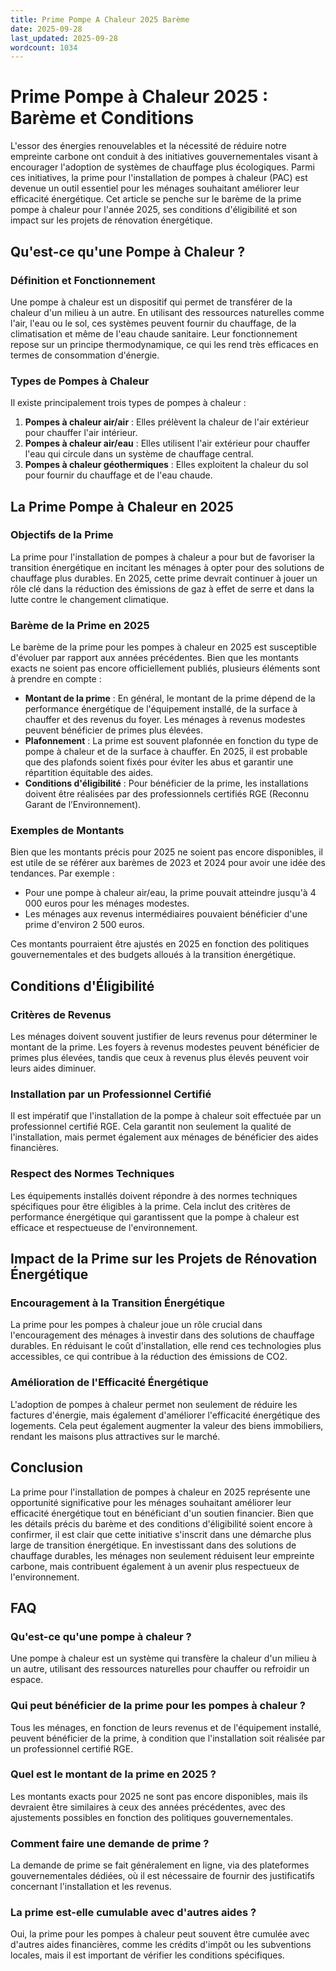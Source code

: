 ```yaml
---
title: Prime Pompe A Chaleur 2025 Barème
date: 2025-09-28
last_updated: 2025-09-28
wordcount: 1034
---
```


# Prime Pompe à Chaleur 2025 : Barème et Conditions

L'essor des énergies renouvelables et la nécessité de réduire notre empreinte carbone ont conduit à des initiatives gouvernementales visant à encourager l'adoption de systèmes de chauffage plus écologiques. Parmi ces initiatives, la prime pour l'installation de pompes à chaleur (PAC) est devenue un outil essentiel pour les ménages souhaitant améliorer leur efficacité énergétique. Cet article se penche sur le barème de la prime pompe à chaleur pour l'année 2025, ses conditions d'éligibilité et son impact sur les projets de rénovation énergétique.

## Qu'est-ce qu'une Pompe à Chaleur ?

### Définition et Fonctionnement

Une pompe à chaleur est un dispositif qui permet de transférer de la chaleur d'un milieu à un autre. En utilisant des ressources naturelles comme l'air, l'eau ou le sol, ces systèmes peuvent fournir du chauffage, de la climatisation et même de l'eau chaude sanitaire. Leur fonctionnement repose sur un principe thermodynamique, ce qui les rend très efficaces en termes de consommation d'énergie.

### Types de Pompes à Chaleur

Il existe principalement trois types de pompes à chaleur :

1. **Pompes à chaleur air/air** : Elles prélèvent la chaleur de l'air extérieur pour chauffer l'air intérieur.
2. **Pompes à chaleur air/eau** : Elles utilisent l'air extérieur pour chauffer l'eau qui circule dans un système de chauffage central.
3. **Pompes à chaleur géothermiques** : Elles exploitent la chaleur du sol pour fournir du chauffage et de l'eau chaude.

## La Prime Pompe à Chaleur en 2025

### Objectifs de la Prime

La prime pour l'installation de pompes à chaleur a pour but de favoriser la transition énergétique en incitant les ménages à opter pour des solutions de chauffage plus durables. En 2025, cette prime devrait continuer à jouer un rôle clé dans la réduction des émissions de gaz à effet de serre et dans la lutte contre le changement climatique.

### Barème de la Prime en 2025

Le barème de la prime pour les pompes à chaleur en 2025 est susceptible d'évoluer par rapport aux années précédentes. Bien que les montants exacts ne soient pas encore officiellement publiés, plusieurs éléments sont à prendre en compte :

- **Montant de la prime** : En général, le montant de la prime dépend de la performance énergétique de l'équipement installé, de la surface à chauffer et des revenus du foyer. Les ménages à revenus modestes peuvent bénéficier de primes plus élevées.
- **Plafonnement** : La prime est souvent plafonnée en fonction du type de pompe à chaleur et de la surface à chauffer. En 2025, il est probable que des plafonds soient fixés pour éviter les abus et garantir une répartition équitable des aides.
- **Conditions d'éligibilité** : Pour bénéficier de la prime, les installations doivent être réalisées par des professionnels certifiés RGE (Reconnu Garant de l’Environnement).

### Exemples de Montants

Bien que les montants précis pour 2025 ne soient pas encore disponibles, il est utile de se référer aux barèmes de 2023 et 2024 pour avoir une idée des tendances. Par exemple :

- Pour une pompe à chaleur air/eau, la prime pouvait atteindre jusqu'à 4 000 euros pour les ménages modestes.
- Les ménages aux revenus intermédiaires pouvaient bénéficier d'une prime d'environ 2 500 euros.

Ces montants pourraient être ajustés en 2025 en fonction des politiques gouvernementales et des budgets alloués à la transition énergétique.

## Conditions d'Éligibilité

### Critères de Revenus

Les ménages doivent souvent justifier de leurs revenus pour déterminer le montant de la prime. Les foyers à revenus modestes peuvent bénéficier de primes plus élevées, tandis que ceux à revenus plus élevés peuvent voir leurs aides diminuer.

### Installation par un Professionnel Certifié

Il est impératif que l'installation de la pompe à chaleur soit effectuée par un professionnel certifié RGE. Cela garantit non seulement la qualité de l'installation, mais permet également aux ménages de bénéficier des aides financières.

### Respect des Normes Techniques

Les équipements installés doivent répondre à des normes techniques spécifiques pour être éligibles à la prime. Cela inclut des critères de performance énergétique qui garantissent que la pompe à chaleur est efficace et respectueuse de l'environnement.

## Impact de la Prime sur les Projets de Rénovation Énergétique

### Encouragement à la Transition Énergétique

La prime pour les pompes à chaleur joue un rôle crucial dans l'encouragement des ménages à investir dans des solutions de chauffage durables. En réduisant le coût d'installation, elle rend ces technologies plus accessibles, ce qui contribue à la réduction des émissions de CO2.

### Amélioration de l'Efficacité Énergétique

L'adoption de pompes à chaleur permet non seulement de réduire les factures d'énergie, mais également d'améliorer l'efficacité énergétique des logements. Cela peut également augmenter la valeur des biens immobiliers, rendant les maisons plus attractives sur le marché.

## Conclusion

La prime pour l'installation de pompes à chaleur en 2025 représente une opportunité significative pour les ménages souhaitant améliorer leur efficacité énergétique tout en bénéficiant d'un soutien financier. Bien que les détails précis du barème et des conditions d'éligibilité soient encore à confirmer, il est clair que cette initiative s'inscrit dans une démarche plus large de transition énergétique. En investissant dans des solutions de chauffage durables, les ménages non seulement réduisent leur empreinte carbone, mais contribuent également à un avenir plus respectueux de l'environnement.

## FAQ

### Qu'est-ce qu'une pompe à chaleur ?

Une pompe à chaleur est un système qui transfère la chaleur d'un milieu à un autre, utilisant des ressources naturelles pour chauffer ou refroidir un espace.

### Qui peut bénéficier de la prime pour les pompes à chaleur ?

Tous les ménages, en fonction de leurs revenus et de l'équipement installé, peuvent bénéficier de la prime, à condition que l'installation soit réalisée par un professionnel certifié RGE.

### Quel est le montant de la prime en 2025 ?

Les montants exacts pour 2025 ne sont pas encore disponibles, mais ils devraient être similaires à ceux des années précédentes, avec des ajustements possibles en fonction des politiques gouvernementales.

### Comment faire une demande de prime ?

La demande de prime se fait généralement en ligne, via des plateformes gouvernementales dédiées, où il est nécessaire de fournir des justificatifs concernant l'installation et les revenus.

### La prime est-elle cumulable avec d'autres aides ?

Oui, la prime pour les pompes à chaleur peut souvent être cumulée avec d'autres aides financières, comme les crédits d'impôt ou les subventions locales, mais il est important de vérifier les conditions spécifiques.
